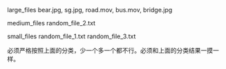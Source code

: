large_files bear.jpg,  sg.jpg, road.mov, bus.mov, bridge.jpg

medium_files  random_file_2.txt

small_files random_file_1.txt random_file_3.txt

必须严格按照上面的分类，少一个多一个都不行。必须和上面的分类结果一摸一样。
